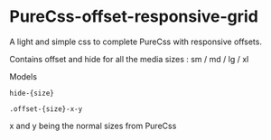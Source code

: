 # PureCss-offset-responsive-grid

A light and simple css to complete PureCss with responsive offsets.

Contains offset and hide for all the media sizes : sm / md / lg / xl

Models

    hide-{size}

    .offset-{size}-x-y

x and y being the normal sizes from PureCss
